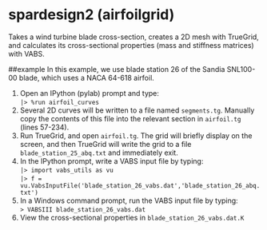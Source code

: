 spardesign2 (airfoilgrid)
=========================

Takes a wind turbine blade cross-section, creates a 2D mesh with TrueGrid, and calculates its cross-sectional properties (mass and stiffness matrices) with VABS.

##example
In this example, we use blade station 26 of the Sandia SNL100-00 blade, which uses a NACA 64-618 airfoil.

1. Open an IPython (pylab) prompt and type:  
`|> %run airfoil_curves`
2. Several 2D curves will be written to a file named `segments.tg`. Manually
copy the contents of this file into the relevant section in `airfoil.tg`
(lines 57-234).
3. Run TrueGrid, and open `airfoil.tg`. The grid will briefly display on the screen, and then TrueGrid will write the grid to a file `blade_station_25_abq.txt` and immediately exit.
4. In the IPython prompt, write a VABS input file by typing:  
`|> import vabs_utils as vu`  
`|> f = vu.VabsInputFile('blade_station_26_vabs.dat','blade_station_26_abq.txt')`
5. In a Windows command prompt, run the VABS input file by typing:  
`> VABSIII blade_station_26_vabs.dat`
6. View the cross-sectional properties in `blade_station_26_vabs.dat.K`